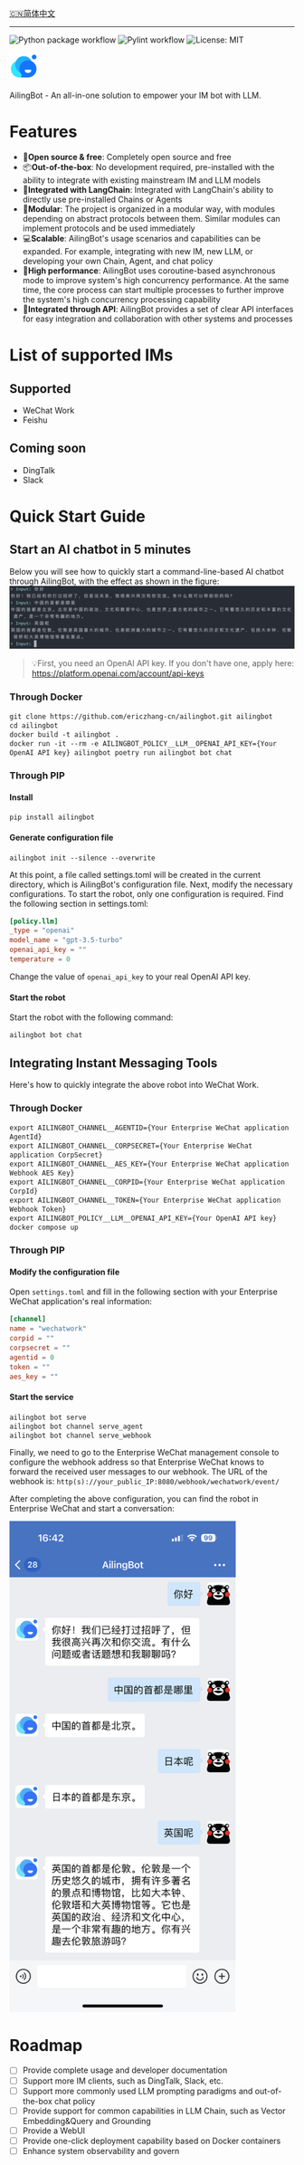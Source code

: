 [🇨🇳简体中文](https://github.com/ericzhang-cn/ailingbot/blob/main/README_Chinese.md)

---

![Python package workflow](https://github.com/ericzhang-cn/ailingbot/actions/workflows/python-package.yml/badge.svg)
![Pylint workflow](https://github.com/ericzhang-cn/ailingbot/actions/workflows/pylint.yml/badge.svg)
![License: MIT](https://img.shields.io/badge/License-MIT-yellow.svg)

<img src="https://github.com/ericzhang-cn/ailingbot/raw/main/img/logo.png" alt="logo" width="50" height="50"/>

AilingBot - An all-in-one solution to empower your IM bot with LLM.

# Features

- 💯**Open source & free**: Completely open source and free
- 📦**Out-of-the-box**: No development required, pre-installed with the ability to integrate with existing mainstream IM
  and LLM models
- 🔗**Integrated with LangChain**: Integrated with LangChain's ability to directly use pre-installed Chains or Agents
- 🧩**Modular**: The project is organized in a modular way, with modules depending on abstract protocols between them.
  Similar modules can implement protocols and be used immediately
- 💻**Scalable**: AilingBot's usage scenarios and capabilities can be expanded. For example, integrating with new IM, new
  LLM, or developing your own Chain, Agent, and chat policy
- 🚀**High performance**: AilingBot uses coroutine-based asynchronous mode to improve system's high concurrency
  performance. At the same time, the core process can start multiple processes to further improve the system's high
  concurrency processing capability
- 🔌**Integrated through API**: AilingBot provides a set of clear API interfaces for easy integration and collaboration
  with other systems and processes

# List of supported IMs

## Supported

- WeChat Work
- Feishu

## Coming soon

- DingTalk
- Slack

# Quick Start Guide

## Start an AI chatbot in 5 minutes

Below you will see how to quickly start a command-line-based AI chatbot through AilingBot, with the effect as shown in
the figure:
![Command-line robot](https://github.com/ericzhang-cn/ailingbot/raw/main/img/command-line-screenshot.png)


> 💡First, you need an OpenAI API key. If you don't have one, apply here: https://platform.openai.com/account/api-keys

### Through Docker

```shell
git clone https://github.com/ericzhang-cn/ailingbot.git ailingbot
cd ailingbot
docker build -t ailingbot .
docker run -it --rm -e AILINGBOT_POLICY__LLM__OPENAI_API_KEY={Your OpenAI API key} ailingbot poetry run ailingbot bot chat
```

### Through PIP

#### Install

```shell
pip install ailingbot
```

#### Generate configuration file

```shell
ailingbot init --silence --overwrite
```

At this point, a file called settings.toml will be created in the current directory, which is AilingBot's configuration
file.
Next, modify the necessary configurations. To start the robot, only one configuration is required. Find the following
section in settings.toml:

```toml
[policy.llm]
_type = "openai"
model_name = "gpt-3.5-turbo"
openai_api_key = ""
temperature = 0
```

Change the value of `openai_api_key` to your real OpenAI API key.

#### Start the robot

Start the robot with the following command:

```shell
ailingbot bot chat
```

## Integrating Instant Messaging Tools

Here's how to quickly integrate the above robot into WeChat Work.

### Through Docker

```shell
export AILINGBOT_CHANNEL__AGENTID={Your Enterprise WeChat application AgentId}
export AILINGBOT_CHANNEL__CORPSECRET={Your Enterprise WeChat application CorpSecret}
export AILINGBOT_CHANNEL__AES_KEY={Your Enterprise WeChat application Webhook AES Key}
export AILINGBOT_CHANNEL__CORPID={Your Enterprise WeChat application CorpId}
export AILINGBOT_CHANNEL__TOKEN={Your Enterprise WeChat application Webhook Token}
export AILINGBOT_POLICY__LLM__OPENAI_API_KEY={Your OpenAI API key}
docker compose up
```

### Through PIP

#### Modify the configuration file

Open `settings.toml` and fill in the following section with your Enterprise WeChat application's real information:

```toml
[channel]
name = "wechatwork"
corpid = ""
corpsecret = ""
agentid = 0
token = ""
aes_key = ""
```

#### Start the service

```shell
ailingbot bot serve
ailingbot bot channel serve_agent
ailingbot bot channel serve_webhook
```

Finally, we need to go to the Enterprise WeChat management console to configure the webhook address so that Enterprise
WeChat knows to forward the received user messages to our webhook.
The URL of the webhook is: `http(s)://your_public_IP:8080/webhook/wechatwork/event/`

After completing the above configuration, you can find the robot in Enterprise WeChat and start a conversation:

<img src="https://github.com/ericzhang-cn/ailingbot/raw/main/img/wechatwork-screenshot.png" alt="Enterprise WeChat robot" width="400"/>

# Roadmap

- [ ] Provide complete usage and developer documentation
- [ ] Support more IM clients, such as DingTalk, Slack, etc.
- [ ] Support more commonly used LLM prompting paradigms and out-of-the-box chat policy
- [ ] Provide support for common capabilities in LLM Chain, such as Vector Embedding&Query and Grounding
- [ ] Provide a WebUI
- [ ] Provide one-click deployment capability based on Docker containers
- [ ] Enhance system observability and govern